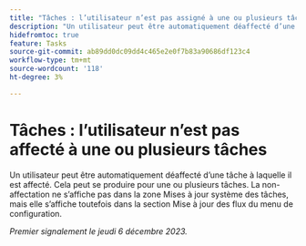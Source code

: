 ```yaml
---
title: "Tâches : l’utilisateur n’est pas assigné à une ou plusieurs tâches"
description: "Un utilisateur peut être automatiquement déaffecté d’une tâche à laquelle il est affecté. Cela peut se produire pour une ou plusieurs tâches. L’annulation d’affectation ne s’affiche pas dans la zone Mises à jour système des tâches, bien qu’elle s’affiche dans la section Mise à jour des flux du menu de configuration."
hidefromtoc: true
feature: Tasks
source-git-commit: ab89dd0dc09dd4c465e2e0f7b83a90686df123c4
workflow-type: tm+mt
source-wordcount: '118'
ht-degree: 3%

---
```



# Tâches : l’utilisateur n’est pas affecté à une ou plusieurs tâches

Un utilisateur peut être automatiquement déaffecté d’une tâche à laquelle il est affecté. Cela peut se produire pour une ou plusieurs tâches. La non-affectation ne s’affiche pas dans la zone Mises à jour système des tâches, mais elle s’affiche toutefois dans la section Mise à jour des flux du menu de configuration.

_Premier signalement le jeudi 6 décembre 2023._
